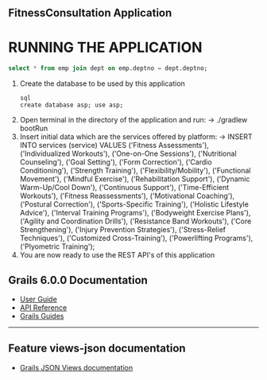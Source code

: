 ## FitnessConsultation Application

# RUNNING THE APPLICATION

``` sql
select * from emp join dept on emp.deptno = dept.deptno;
```

1. Create the database to be used by this application
   ```
   sql
   create database asp; use asp;
   ```
3. Open terminal in the directory of the application and run:
     -> ./gradlew bootRun
4. Insert initial data which are the services offered by platform:
   ->
   INSERT INTO services (service)
    VALUES
    ('Fitness Assessments'),
    ('Individualized Workouts'),
    ('One-on-One Sessions'),
    ('Nutritional Counseling'),
    ('Goal Setting'),
    ('Form Correction'),
    ('Cardio Conditioning'),
    ('Strength Training'),
    ('Flexibility/Mobility'),
    ('Functional Movement'),
    ('Mindful Exercise'),
    ('Rehabilitation Support'),
    ('Dynamic Warm-Up/Cool Down'),
    ('Continuous Support'),
    ('Time-Efficient Workouts'),
    ('Fitness Reassessments'),
    ('Motivational Coaching'),
    ('Postural Correction'),
    ('Sports-Specific Training'),
    ('Holistic Lifestyle Advice'),
    ('Interval Training Programs'),
    ('Bodyweight Exercise Plans'),
    ('Agility and Coordination Drills'),
    ('Resistance Band Workouts'),
    ('Core Strengthening'),
    ('Injury Prevention Strategies'),
    ('Stress-Relief Techniques'),
    ('Customized Cross-Training'),
    ('Powerlifting Programs'),
    ('Plyometric Training');
5. You are now ready to use the REST API's of this application

## Grails 6.0.0 Documentation

- [User Guide](https://docs.grails.org/6.0.0/guide/index.html)
- [API Reference](https://docs.grails.org/6.0.0/api/index.html)
- [Grails Guides](https://guides.grails.org/index.html)
---

## Feature views-json documentation

- [Grails JSON Views documentation](https://views.grails.org/)

